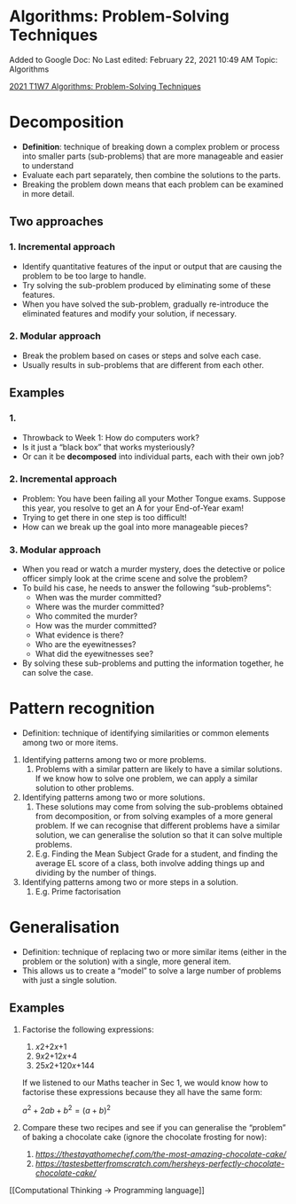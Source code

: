 # Algorithms: Problem-Solving Techniques

Added to Google Doc: No
Last edited: February 22, 2021 10:49 AM
Topic: Algorithms

[2021 T1W7 Algorithms: Problem-Solving Techniques](https://docs.google.com/presentation/d/1y_Tr9UxaK09Kk5evMEQErifVqScvJC_BHWtC72eor48/edit?usp=drivesdk)

# Decomposition

- **Definition**: technique of breaking down a complex problem or process into smaller parts (sub-problems) that are more manageable and easier to understand
- Evaluate each part separately, then combine the solutions to the parts.
- Breaking the problem down means that each problem can be examined in more detail.

## Two approaches

### 1. Incremental approach

- Identify quantitative features of the input or output that are causing the problem to be too large to handle.
- Try solving the sub-problem produced by eliminating some of these features.
- When you have solved the sub-problem, gradually re-introduce the eliminated features and modify your solution, if necessary.

### 2. Modular approach

- Break the problem based on cases or steps and solve each case.
- Usually results in sub-problems that are different from each other.

## Examples

### 1.

- Throwback to Week 1: How do computers work?
- Is it just a “black box” that works mysteriously?
- Or can it be **decomposed** into individual parts, each with their own job?

### 2.  Incremental approach

- Problem: You have been failing all your Mother Tongue exams. Suppose this year, you resolve to get an A for your End-of-Year exam!
- Trying to get there in one step is too difficult!
- How can we break up the goal into more manageable pieces?

### 3. Modular approach

- When you read or watch a murder mystery, does the detective or police officer simply look at the crime scene and solve the problem?
- To build his case, he needs to answer the following “sub-problems”:
    - When was the murder committed?
    - Where was the murder committed?
    - Who commited the murder?
    - How was the murder committed?
    - What evidence is there?
    - Who are the eyewitnesses?
    - What did the eyewitnesses see?
- By solving these sub-problems and putting the information together, he can solve the case.

# Pattern recognition

- Definition: technique of identifying similarities or common elements among two or more items.
1. Identifying patterns among two or more problems.
    1. Problems with a similar pattern are likely to have a similar solutions. If we know how to solve one problem, we can apply a similar solution to other problems.
2. Identifying patterns among two or more solutions.
    1. These solutions may come from solving the sub-problems obtained from decomposition, or from solving examples of a more general problem. If we can recognise that different problems have a similar solution, we can generalise the solution so that it can solve multiple problems.
    2. E.g. Finding the Mean Subject Grade for a student, and finding the average EL score of a class, both involve adding things up and dividing by the number of things.
3. Identifying patterns among two or more steps in a solution.
    1. E.g. Prime factorisation
    

# Generalisation

- Definition: technique of replacing two or more similar items (either in the problem or the solution) with a single, more general item.
- This allows us to create a “model” to solve a large number of problems with just a single solution.

## Examples

1. Factorise the following expressions:
    1. *x*2+2*x*+1
    2. 9*x*2+12*x*+4
    3. 25*x*2+120*x*+144
    
    If we listened to our Maths teacher in Sec 1, we would know how to factorise these expressions because they all have the same form:
    
    $a^2+2ab+b^2 = (a+b)^2$
    
2. Compare these two recipes and see if you can generalise the “problem” of baking a chocolate cake (ignore the chocolate frosting for now):
    1. *https://thestayathomechef.com/the-most-amazing-chocolate-cake/*
    2. *https://tastesbetterfromscratch.com/hersheys-perfectly-chocolate-chocolate-cake/*

[[Computational Thinking → Programming language]]